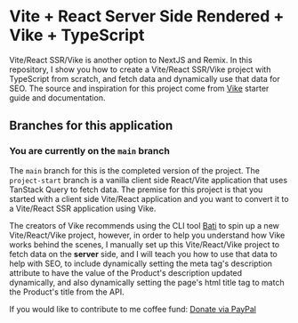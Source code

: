 # Vite + React Server Side Rendered + Vike + TypeScript

Vite/React SSR/Vike is another option to NextJS and Remix. In this repository, I show you how to create a Vite/React SSR/Vike project with TypeScript from scratch, and fetch data and dynamically use that data for SEO. The source and inspiration for this project come from [Vike](https://vike.dev/) starter guide and documentation.

## Branches for this application

### You are currently on the `main` branch

The `main` branch for this is the completed version of the project. The `project-start` branch is a vanilla client side React/Vite application that uses TanStack Query to fetch data. The premise for this project is that you started with a client side Vite/React application and you want to convert it to a Vite/React SSR application using Vike.

The creators of Vike recommends using the CLI tool [Bati](https://batijs.dev/) to spin up a new Vite/React/Vike project, however, in order to help you understand how Vike works behind the scenes, I manually set up this Vite/React/Vike project to fetch data on the **server** side, and I will teach you how to use that data to help with SEO, to include dynamically
setting the meta tag's description attribute to have the value of the
Product's description updated dynamically, and also dynamically setting
the page's html title tag to match the Product's title from the
API.

If you would like to contribute to me coffee fund: [Donate via PayPal](https://www.paypal.com/donate/?business=XNPNP5FWN4B2A&no_recurring=0&item_name=I+provide+free+computer+science+training+to+everyone&currency_code=USD)
